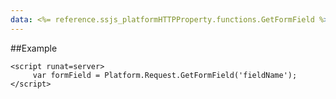```yaml
---
data: <%= reference.ssjs_platformHTTPProperty.functions.GetFormField %>
---
```


##Example
```
<script runat=server>
     var formField = Platform.Request.GetFormField('fieldName');
</script>

```
